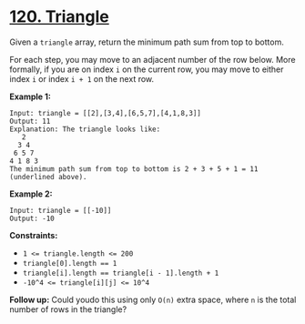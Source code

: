 # [120. Triangle](https://leetcode.com/problems/triangle/description/)

Given a <code>triangle</code> array, return the minimum path sum from top to bottom.

For each step, you may move to an adjacent number of the row below. More formally, if you are on index <code>i</code> on the current row, you may move to either index <code>i</code> or index <code>i + 1</code> on the next row.

**Example 1:** 

```
Input: triangle = [[2],[3,4],[6,5,7],[4,1,8,3]]
Output: 11
Explanation: The triangle looks like:
   2
  3 4
 6 5 7
4 1 8 3
The minimum path sum from top to bottom is 2 + 3 + 5 + 1 = 11 (underlined above).
```

**Example 2:** 

```
Input: triangle = [[-10]]
Output: -10
```

**Constraints:** 

- <code>1 <= triangle.length <= 200</code>
- <code>triangle[0].length == 1</code>
- <code>triangle[i].length == triangle[i - 1].length + 1</code>
- <code>-10^4 <= triangle[i][j] <= 10^4</code>

**Follow up:**  Could youdo this using only <code>O(n)</code> extra space, where <code>n</code> is the total number of rows in the triangle?